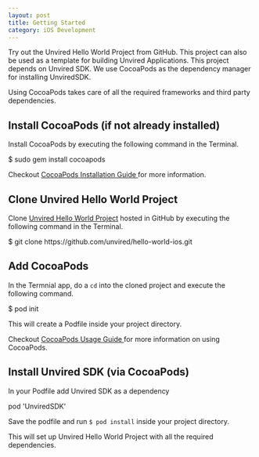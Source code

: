 ```yaml
---
layout: post
title: Getting Started
category: iOS Development
---
```


Try out the Unvired Hello World Project from GitHub. This project can also be used as a template for building Unvired Applications. This project depends on Unvired SDK. We use CocoaPods as the dependency manager for installing UnviredSDK.

Using CocoaPods takes care of all the required frameworks and third party dependencies.

Install CocoaPods (if not already installed)
-------

Install CocoaPods by executing the following command in the Terminal.

<div class="message">
	$ sudo gem install cocoapods
</div>

Checkout <a href="http://guides.cocoapods.org/using/getting-started.html#toc_3">CocoaPods Installation Guide </a> for more information.

Clone Unvired Hello World Project
-------

Clone <a href="https://github.com/unvired/hello-world-ios">Unvired Hello World Project</a> hosted in GitHub by executing the following command in the Terminal.

<div class="message">
	$ git clone https://github.com/unvired/hello-world-ios.git
</div>


Add CocoaPods
-------

In the Termnial app, do a <code>cd</code> into the cloned project and execute the following command.

<div class="message">
	$ pod init
</div>

This will create a Podfile inside your project directory.

Checkout <a href="http://guides.cocoapods.org/using/getting-started.html#toc_3">CocoaPods Usage Guide </a> for more information on using CocoaPods.


Install Unvired SDK (via CocoaPods)
-------
In your Podfile add Unvired SDK as a dependency

<div class="message">
	pod 'UnviredSDK'
</div>

Save the podfile and run <code>$ pod install</code> inside your project directory.

This will set up Unvired Hello World Project with all the required dependencies. 